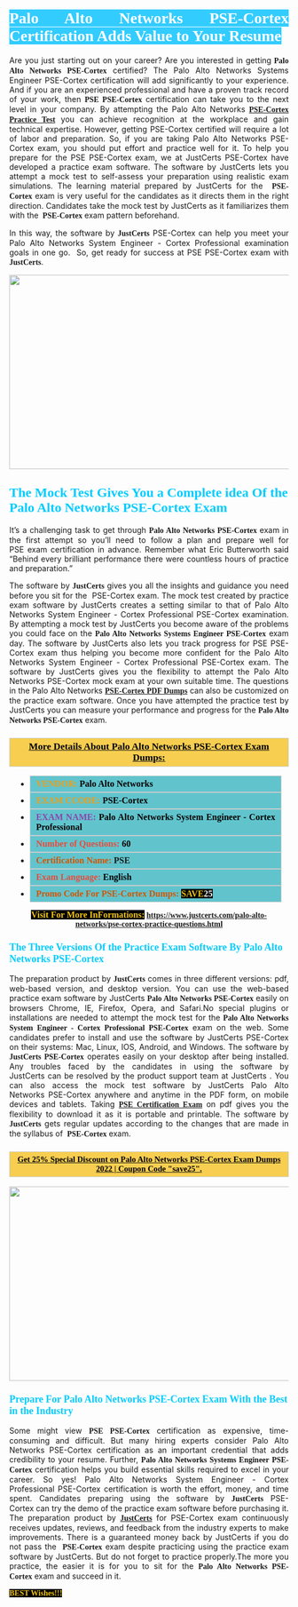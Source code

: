 <h1 style="text-align: justify;"><span style="color:#ffffff;"><span style="font-family:Georgia,serif;"><strong><span style="background-color:#33ccff;">Palo Alto Networks PSE-Cortex Certification Adds Value to Your Resume</span></strong></span></span></h1>

<p style="text-align: justify;">Are you just starting out on your career? Are you interested in getting<span style="font-family:Georgia,serif;"><strong> Palo Alto Networks PSE-Cortex</strong></span> certified? The Palo Alto Networks Systems Engineer PSE-Cortex certification will add significantly to your experience. And if you are an experienced professional and have a proven track record of your work, then <span style="font-family:Georgia,serif;"><strong>PSE PSE-Cortex</strong></span> certification can take you to the next level in your company. By attempting the Palo Alto Networks <span style="font-family:Georgia,serif;"><strong><a href="https://www.justcerts.com/palo-alto-networks/pse-cortex-practice-questions.html">PSE-Cortex Practice Test</a></strong></span> you can achieve recognition at the workplace and gain technical expertise. However, getting PSE-Cortex certified will require a lot of labor and preparation. So, if you are taking Palo Alto Networks PSE-Cortex exam, you should put effort and practice well for it. To help you prepare for the PSE PSE-Cortex exam, we at JustCerts PSE-Cortex have developed a practice exam software. The software by JustCerts lets you attempt a mock test to self-assess your preparation using realistic exam simulations. The learning material prepared by JustCerts for the <span style="font-family:Georgia,serif;"><strong> PSE-Cortex</strong></span> exam is very useful for the candidates as it directs them in the right direction. Candidates take the mock test by JustCerts as it familiarizes them with the <span style="font-family:Georgia,serif;"><strong> PSE-Cortex</strong></span> exam pattern beforehand.</p>

<p style="text-align: justify;">In this way, the software by <span style="font-size:14px;"><span style="font-family:Georgia,serif;"><strong>JustCerts</strong></span></span> PSE-Cortex can help you meet your Palo Alto Networks System Engineer - Cortex Professional examination goals in one go.  So, get ready for success at PSE PSE-Cortex exam with <span style="font-size:14px;"><span style="font-family:Georgia,serif;"><strong>JustCerts</strong></span></span>.</p>

<p style="text-align: center;"><a href="https://www.justcerts.com/palo-alto-networks/pse-cortex-practice-questions.html"><img alt="" src="https://i.imgur.com/tWVNC2Y.jpg" style="width: 720px; height: 350px;" /></a></p>

<h2 style="margin-right:0in; margin-left:0in"><span style="color:#00ccff;"><span style="font-family:Georgia,serif;"><strong><span style="font-size:18pt">The Mock Test Gives You a Complete idea Of the Palo Alto Networks PSE-Cortex Exam</span></strong></span></span></h2>

<p style="text-align: justify;">It’s a challenging task to get through <span style="font-family:Georgia,serif;"><strong>Palo Alto Networks PSE-Cortex </strong></span>exam in the first attempt so you’ll need to follow a plan and prepare well for PSE exam certification in advance. Remember what Eric Butterworth said “Behind every brilliant performance there were countless hours of practice and preparation.”</p>

<p style="text-align: justify;">The software by <span style="font-size:14px;"><span style="font-family:Georgia,serif;"><strong>JustCerts</strong></span></span> gives you all the insights and guidance you need before you sit for the  PSE-Cortex exam. The mock test created by practice exam software by JustCerts creates a setting similar to that of Palo Alto Networks System Engineer - Cortex Professional PSE-Cortex examination. By attempting a mock test by JustCerts you become aware of the problems you could face on the <span style="font-family:Georgia,serif;"><strong>Palo Alto Networks Systems Engineer PSE-Cortex</strong></span> exam day. The software by JustCerts also lets you track progress for PSE PSE-Cortex exam thus helping you become more confident for the Palo Alto Networks System Engineer - Cortex Professional PSE-Cortex exam. The software by JustCerts gives you the flexibility to attempt the Palo Alto Networks PSE-Cortex mock exam at your own suitable time. The questions in the Palo Alto Networks <strong><span style="font-family:Georgia,serif;"><a href="https://www.justcerts.com/palo-alto-networks/pse-cortex-practice-questions.html">PSE-Cortex PDF Dumps</a></span></strong> can also be customized on the practice exam software. Once you have attempted the practice test by JustCerts you can measure your performance and progress for the <span style="font-family:Georgia,serif;"><strong>Palo Alto Networks PSE-Cortex</strong></span> exam.</p>

<h3 style="background: #f7ce50; border: 1px solid rgb(204, 204, 204); padding: 5px 10px; text-align: center;"><span style="font-family:Georgia,serif;"><u><u><span style="color:#000000;"><span style="font-size:11pt"><span style="line-height:normal"><b><span style="font-size:13.0pt"><span cambria="">More Details About Palo Alto Networks PSE-Cortex Exam Dumps:</span></span></b></span></span></span></u></u></span></h3>

<ul>
	<li style="margin:0cm 10pt">
	<div style="background:#61c4cd; border: 1px solid rgb(204, 204, 204); padding: 5px 10px; text-align: justify;"><span style="font-family:Georgia,serif;"><span style="font-size:11pt"><span style="line-height:normal"><b><span style="font-size:12.0pt"><span new="" roman="" times=""><span style="color:#f39c12;">VENDOR:</span> <span style="color:#000000;">Palo Alto Networks</span></span></span></b></span></span></span></div>
	</li>
	<li style="margin:0cm 10pt">
	<div style="background: #61c4cd; border: 1px solid rgb(204, 204, 204); padding: 5px 10px; text-align: justify;"><span style="font-family:Georgia,serif;"><span style="font-size:11pt"><span style="line-height:normal"><b><span style="font-size:12.0pt"><span new="" roman="" times=""><span style="color:#f39c12;">EXAM CCODE:</span> <span style="color:#000000;">PSE-Cortex</span></span></span></b></span></span></span></div>
	</li>
	<li style="margin:0cm 10pt">
	<div style="background: #61c4cd; border: 1px solid rgb(204, 204, 204); padding: 5px 10px; text-align: justify;"><span style="font-family:Georgia,serif;"><span style="font-size:11pt"><span style="line-height:normal"><b><span style="font-size:12.0pt"><span new="" roman="" times=""><span style="color:#8e44ad;">EXAM NAME:</span> <span style="color:#000000;">Palo Alto Networks System Engineer - Cortex Professional</span></span></span></b></span></span></span></div>
	</li>
	<li style="margin:0cm 10pt">
	<div style="background: #61c4cd; border: 1px solid rgb(204, 204, 204); padding: 5px 10px;"><span style="font-family:Georgia,serif;"><span style="font-size:11pt"><span style="line-height:normal"><b><span style="font-size:12.0pt"><span new="" roman="" times=""><span style="color:#e74c3c;">Number of Questions:</span><span style="color:#000000;"><span style="color:#f1c40f;"> </span>60</span></span></span></b></span></span></span></div>
	</li>
	<li style="margin:0cm 10pt">
	<div style="background: #61c4cd; border: 1px solid rgb(204, 204, 204); padding: 5px 10px; text-align: justify;"><span style="font-family:Georgia,serif;"><span style="font-size:11pt"><span style="line-height:normal"><b><span style="font-size:12.0pt"><span new="" roman="" times=""><span style="color:#d35400;">Certification Name:</span> PSE</span></span></b></span></span></span></div>
	</li>
	<li style="margin:0cm 10pt">
	<div style="background: #61c4cd; border: 1px solid rgb(204, 204, 204); padding: 5px 10px; text-align: justify;"><span style="font-family:Georgia,serif;"><span style="font-size:11pt"><span style="line-height:normal"><b><span style="font-size:12.0pt"><span new="" roman="" times=""><span style="color:#e74c3c;">Exam Language:</span> <span style="color:#000000;">English</span></span></span></b></span></span></span></div>
	</li>
	<li style="margin:0cm 10pt">
	<div style="background: #61c4cd; border: 1px solid rgb(204, 204, 204); padding: 5px 10px;"><span style="font-family:Georgia,serif;"><span style="font-size:11pt"><span style="line-height:normal"><b><span style="font-size:12.0pt"><span new="" roman="" times=""><span style="color:#d35400;">Promo Code For PSE-Cortex Dumps:</span><span style="color:#f1c40f;"> <span style="background-color:#000000;">SAVE</span></span><span style="color:#ffffff;"><span style="background-color:#000000;">25</span></span></span></span></b></span></span></span></div>
	</li>
</ul>

<p style="text-align: center;"><span style="font-family:Georgia,serif;"><strong><span style="font-size:16px;"><span style="color:#f1c40f;"><span style="background-color:#000000;">Visit For More InFormations:</span></span></span> <a href="https://www.justcerts.com/palo-alto-networks/pse-cortex-practice-questions.html">https://www.justcerts.com/palo-alto-networks/pse-cortex-practice-questions.html</a></strong></span></p>

<h3 style="margin-right:0in; margin-left:0in"><span style="color:#00ccff;"><span style="font-family:Georgia,serif;"><strong><span style="font-size:13.5pt">The Three Versions Of the Practice Exam Software By Palo Alto Networks PSE-Cortex</span></strong></span></span></h3>

<p style="text-align: justify;">The preparation product by <span style="font-size:14px;"><span style="font-family:Georgia,serif;"><strong>JustCerts</strong></span></span> comes in three different versions: pdf, web-based version, and desktop version. You can use the web-based practice exam software by JustCerts <span style="font-family:Georgia,serif;"><strong>Palo Alto Networks PSE-Cortex</strong></span> easily on browsers Chrome, IE, Firefox, Opera, and Safari.No special plugins or installations are needed to attempt the mock test for the <span style="font-family:Georgia,serif;"><strong>Palo Alto Networks System Engineer - Cortex Professional PSE-Cortex</strong></span> exam on the web. Some candidates prefer to install and use the software by JustCerts PSE-Cortex on their systems: Mac, Linux, IOS, Android, and Windows. The software by <span style="font-family:Georgia,serif;"><strong>JustCerts PSE-Cortex</strong></span> operates easily on your desktop after being installed. Any troubles faced by the candidates in using the software by JustCerts can be resolved by the product support team at JustCerts . You can also access the mock test software by JustCerts Palo Alto Networks PSE-Cortex anywhere and anytime in the PDF form, on mobile devices and tablets. Taking <a href="https://www.justcerts.com/palo-alto-networks/pse-certification-exams.html"><span style="font-family:Georgia,serif;"><strong>PSE Certification Exam</strong></span></a> on pdf gives you the flexibility to download it as it is portable and printable. The software by <span style="font-size:14px;"><span style="font-family:Georgia,serif;"><strong>JustCerts</strong></span></span> gets regular updates according to the changes that are made in the syllabus of <span style="font-family:Georgia,serif;"><strong> PSE-Cortex</strong></span> exam.</p>

<h3 style="background: rgb(247, 206, 80); border: 1px solid rgb(204, 204, 204); padding: 5px 10px; text-align: center;"><span style="font-family:Georgia,serif;"><u><span style="color:#000000;"><span style="font-size:11pt;"><span style="line-height:normal;"><b><span cambria="">Get 25% Special Discount on Palo Alto Networks PSE-Cortex Exam Dumps 2022 | Coupon Code "save25".</span></b></span></span></span></u></span></h3>

<p style="text-align: center;"><a href="https://www.justcerts.com/palo-alto-networks/pse-cortex-practice-questions.html"><img alt="" src="https://i.imgur.com/fQyYzMS.jpg" style="width: 720px; height: 350px;" /></a></p>

<h3 style="margin-right:0in; margin-left:0in"><span style="color:#00ccff;"><span style="font-family:Georgia,serif;"><strong><span style="font-size:13.5pt">Prepare For Palo Alto Networks PSE-Cortex Exam With the Best in the Industry</span></strong></span></span></h3>

<p style="text-align: justify;">Some might view <span style="font-family:Georgia,serif;"><strong>PSE PSE-Cortex</strong></span> certification as expensive, time-consuming and difficult. But many hiring experts consider Palo Alto Networks PSE-Cortex certification as an important credential that adds credibility to your resume. Further, <span style="font-family:Georgia,serif;"><strong>Palo Alto Networks Systems Engineer PSE-Cortex</strong></span> certification helps you build essential skills required to excel in your career. So yes! Palo Alto Networks System Engineer - Cortex Professional PSE-Cortex certification is worth the effort, money, and time spent. Candidates preparing using the software by <span style="font-size:14px;"><span style="font-family:Georgia,serif;"><strong>JustCerts</strong></span></span> PSE-Cortex can try the demo of the practice exam software before purchasing it. The preparation product by <a href="https://www.justcerts.com/"><span style="font-size:14px;"><span style="font-family:Georgia,serif;"><strong>JustCerts</strong></span></span></a> for PSE-Cortex exam continuously receives updates, reviews, and feedback from the industry experts to make improvements. There is a guaranteed money back by JustCerts if you do not pass the <span style="font-family:Georgia,serif;"><strong> PSE-Cortex</strong></span> exam despite practicing using the practice exam software by JustCerts. But do not forget to practice properly.The more you practice, the easier it is for you to sit for the <span style="font-family:Georgia,serif;"><strong>Palo Alto Networks PSE-Cortex</strong></span> exam and succeed in it.</p>

<p style="text-align: justify;"><span style="color:#f1c40f;"><span style="font-size:14px;"><span style="font-family:Georgia,serif;"><strong><span style="background-color:#000000;">BEST Wishes!!!</span></strong></span></span></span></p>
